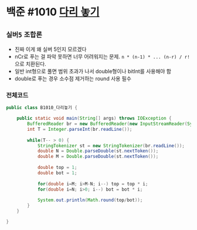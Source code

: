 # 백준 #1010 [다리 놓기](https://www.acmicpc.net/problem/1010)
`실버5` `조합론`
---
- 진짜 이게 왜 실버 5인지 모르겠다
- nCr로 푸는 걸 파악 못하면 너무 어려워지는 문제. `n * (n-1) * ... (n-r) / r!`으로 치환된다.
- 일반 int형으로 풀면 범위 초과가 나서 double형이나 bitInt를 사용해야 함
- double로 푸는 경우 소수점 제거하는 round 사용 필수

### 전체코드
```java
public class B1010_다리놓기 {

	public static void main(String[] args) throws IOException {
		BufferedReader br = new BufferedReader(new InputStreamReader(System.in));
		int T = Integer.parseInt(br.readLine());
		
		while(T-- > 0) {
			StringTokenizer st = new StringTokenizer(br.readLine());
			double N = Double.parseDouble(st.nextToken());
			double M = Double.parseDouble(st.nextToken());
			
			double top = 1;
			double bot = 1;
			
			for(double i=M; i>M-N; i--) top = top * i;
			for(double i=N; i>0; i--) bot = bot * i;
			
			System.out.println(Math.round(top/bot));
		}
	}

}

```
